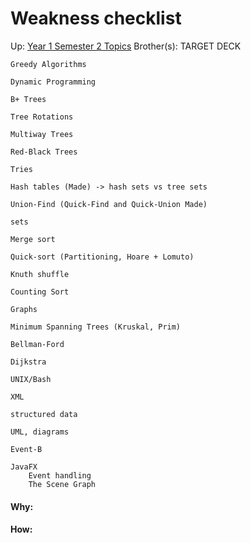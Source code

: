 # Weakness checklist

Up: [Year 1 Semester 2 Topics](year_1_semester_2_topics)
Brother(s):
TARGET DECK

```
Greedy Algorithms

Dynamic Programming
```

```
B+ Trees

Tree Rotations

Multiway Trees

Red-Black Trees

Tries
```

```
Hash tables (Made) -> hash sets vs tree sets

Union-Find (Quick-Find and Quick-Union Made)

sets
```

```
Merge sort

Quick-sort (Partitioning, Hoare + Lomuto)

Knuth shuffle

Counting Sort
```

```
Graphs

Minimum Spanning Trees (Kruskal, Prim)

Bellman-Ford

Dijkstra
```

```
UNIX/Bash

XML

structured data
```

```
UML, diagrams

Event-B
```

```
JavaFX
	Event handling
	The Scene Graph

```

























#### Why:
#### How:









